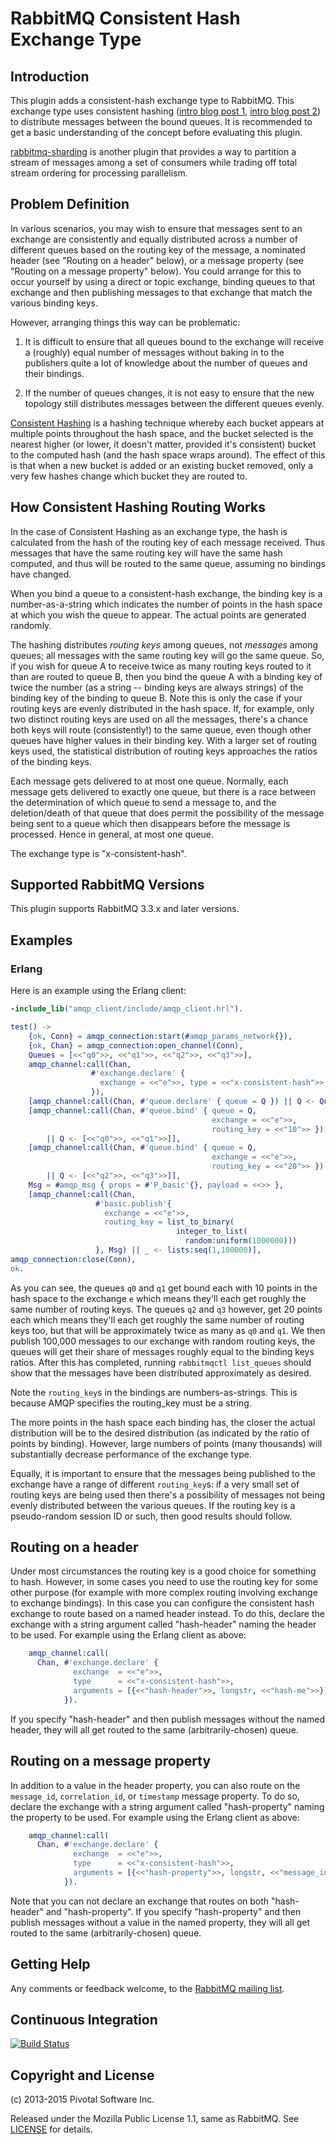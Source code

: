 # RabbitMQ Consistent Hash Exchange Type

## Introduction

This plugin adds a consistent-hash exchange type to RabbitMQ. This
exchange type uses consistent hashing ([intro blog post 1](http://www.martinbroadhurst.com/Consistent-Hash-Ring.html), [intro blog post 2](http://michaelnielsen.org/blog/consistent-hashing/)) to distribute
messages between the bound queues. It is recommended to get a basic understanding of the
concept before evaluating this plugin.

[rabbitmq-sharding](https://github.com/rabbitmq/rabbitmq-sharding) is another plugin
that provides a way to partition a stream of messages among a set of consumers
while trading off total stream ordering for processing parallelism.

## Problem Definition

In various scenarios, you may wish to ensure that messages sent to an
exchange are consistently and equally distributed across a number of
different queues based on the routing key of the message, a nominated
header  (see "Routing on a header" below), or a message property (see
"Routing on a message property" below). You could arrange for this to
occur yourself by using a  direct  or topic exchange, binding queues
to that exchange and then publishing messages to that exchange that
match the various binding keys.

However, arranging things this way can be problematic:

1. It is difficult to ensure that all queues bound to the exchange
will receive a (roughly) equal number of messages without baking in to
the publishers quite a lot of knowledge about the number of queues and
their bindings.

2. If the number of queues changes, it is not easy to ensure that the
new topology still distributes messages between the different queues
evenly.

[Consistent Hashing](http://en.wikipedia.org/wiki/Consistent_hashing)
is a hashing technique whereby each bucket appears at multiple points
throughout the hash space, and the bucket selected is the nearest
higher (or lower, it doesn't matter, provided it's consistent) bucket
to the computed hash (and the hash space wraps around). The effect of
this is that when a new bucket is added or an existing bucket removed,
only a very few hashes change which bucket they are routed to.

## How Consistent Hashing Routing Works

In the case of Consistent Hashing as an exchange type, the hash is
calculated from the hash of the routing key of each message
received. Thus messages that have the same routing key will have the
same hash computed, and thus will be routed to the same queue,
assuming no bindings have changed.

When you bind a queue to a consistent-hash exchange, the binding key
is a number-as-a-string which indicates the number of points in the
hash space at which you wish the queue to appear. The actual points
are generated randomly.

The hashing distributes *routing keys* among queues, not *messages*
among queues; all messages with the same routing key will go the
same queue.  So, if you wish for queue A to receive twice as many
routing keys routed to it than are routed to queue B, then you bind
the queue A with a binding key of twice the number (as a string --
binding keys are always strings) of the binding key of the binding
to queue B.  Note this is only the case if your routing keys are
evenly distributed in the hash space.  If, for example, only two
distinct routing keys are used on all the messages, there's a chance
both keys will route (consistently!) to the same queue, even though
other queues have higher values in their binding key.  With a larger
set of routing keys used, the statistical distribution of routing
keys approaches the ratios of the binding keys.

Each message gets delivered to at most one queue. Normally, each
message gets delivered to exactly one queue, but there is a race
between the determination of which queue to send a message to, and the
deletion/death of that queue that does permit the possibility of the
message being sent to a queue which then disappears before the message
is processed. Hence in general, at most one queue.

The exchange type is "x-consistent-hash".

## Supported RabbitMQ Versions

This plugin supports RabbitMQ 3.3.x and later versions.


## Examples

### Erlang

Here is an example using the Erlang client:

```erlang
-include_lib("amqp_client/include/amqp_client.hrl").

test() ->
    {ok, Conn} = amqp_connection:start(#amqp_params_network{}),
    {ok, Chan} = amqp_connection:open_channel(Conn),
    Queues = [<<"q0">>, <<"q1">>, <<"q2">>, <<"q3">>],
    amqp_channel:call(Chan,
                  #'exchange.declare' {
                    exchange = <<"e">>, type = <<"x-consistent-hash">>
                  }),
    [amqp_channel:call(Chan, #'queue.declare' { queue = Q }) || Q <- Queues],
    [amqp_channel:call(Chan, #'queue.bind' { queue = Q,
                                             exchange = <<"e">>,
                                             routing_key = <<"10">> })
        || Q <- [<<"q0">>, <<"q1">>]],
    [amqp_channel:call(Chan, #'queue.bind' { queue = Q,
                                             exchange = <<"e">>,
                                             routing_key = <<"20">> })
        || Q <- [<<"q2">>, <<"q3">>]],
    Msg = #amqp_msg { props = #'P_basic'{}, payload = <<>> },
    [amqp_channel:call(Chan,
                   #'basic.publish'{
                     exchange = <<"e">>,
                     routing_key = list_to_binary(
                                     integer_to_list(
                                       random:uniform(1000000)))
                   }, Msg) || _ <- lists:seq(1,100000)],
amqp_connection:close(Conn),
ok.
```

As you can see, the queues `q0` and `q1` get bound each with 10 points
in the hash space to the exchange `e` which means they'll each get
roughly the same number of routing keys. The queues `q2` and `q3`
however, get 20 points each which means they'll each get roughly the
same number of routing keys too, but that will be approximately twice
as many as `q0` and `q1`. We then publish 100,000 messages to our
exchange with random routing keys, the queues will get their share of
messages roughly equal to the binding keys ratios. After this has
completed, running `rabbitmqctl list_queues` should show that the
messages have been distributed approximately as desired.

Note the `routing_key`s in the bindings are numbers-as-strings. This
is because AMQP specifies the routing_key must be a string.

The more points in the hash space each binding has, the closer the
actual distribution will be to the desired distribution (as indicated
by the ratio of points by binding). However, large numbers of points
(many thousands) will substantially decrease performance of the
exchange type.

Equally, it is important to ensure that the messages being published
to the exchange have a range of different `routing_key`s: if a very
small set of routing keys are being used then there's a possibility of
messages not being evenly distributed between the various queues. If
the routing key is a pseudo-random session ID or such, then good
results should follow.

## Routing on a header

Under most circumstances the routing key is a good choice for something to
hash. However, in some cases you need to use the routing key for some other
purpose (for example with more complex routing involving exchange to
exchange bindings). In this case you can configure the consistent hash
exchange to route based on a named header instead. To do this, declare the
exchange with a string argument called "hash-header" naming the header to
be used. For example using the Erlang client as above:

```erlang
    amqp_channel:call(
      Chan, #'exchange.declare' {
              exchange  = <<"e">>,
              type      = <<"x-consistent-hash">>,
              arguments = [{<<"hash-header">>, longstr, <<"hash-me">>}]
            }).
```

If you specify "hash-header" and then publish messages without the named
header, they will all get routed to the same (arbitrarily-chosen) queue.

## Routing on a message property

In addition to a value in the header property, you can also route on the
``message_id``, ``correlation_id``, or ``timestamp`` message property. To do so,
declare the exchange with a string argument called "hash-property" naming the
property to be used. For example using the Erlang client as above:

```erlang
    amqp_channel:call(
      Chan, #'exchange.declare' {
              exchange  = <<"e">>,
              type      = <<"x-consistent-hash">>,
              arguments = [{<<"hash-property">>, longstr, <<"message_id">>}]
            }).
```

Note that you can not declare an exchange that routes on both "hash-header" and
"hash-property". If you specify "hash-property" and then publish messages without
a value in the named property, they will all get routed to the same
(arbitrarily-chosen) queue.

## Getting Help

Any comments or feedback welcome, to the
[RabbitMQ mailing list](https://groups.google.com/forum/#!forum/rabbitmq-users).

## Continuous Integration

[![Build Status](https://travis-ci.org/rabbitmq/rabbitmq-consistent-hash-exchange.svg?branch=master)](https://travis-ci.org/rabbitmq/rabbitmq-consistent-hash-exchange)

## Copyright and License

(c) 2013-2015 Pivotal Software Inc.

Released under the Mozilla Public License 1.1, same as RabbitMQ.
See [LICENSE](https://github.com/rabbitmq/rabbitmq-consistent-hash-exchange/blob/master/LICENSE) for
details.

